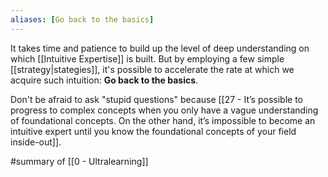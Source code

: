 ```yaml
---
aliases: [Go back to the basics]
---
```


It takes time and patience to build up the level of deep understanding on which [[Intuitive Expertise]] is built. But by employing a few simple [[strategy|stategies]], it's possible to accelerate the rate at which we acquire such intuition: **Go back to the basics**.

Don't be afraid to ask "stupid questions" because [[27 - It’s possible to progress to complex concepts when you only have a vague understanding of foundational concepts. On the other hand, it’s impossible to become an intuitive expert until you know the foundational concepts of your field inside-out]].

#summary of [[0 - Ultralearning]]
